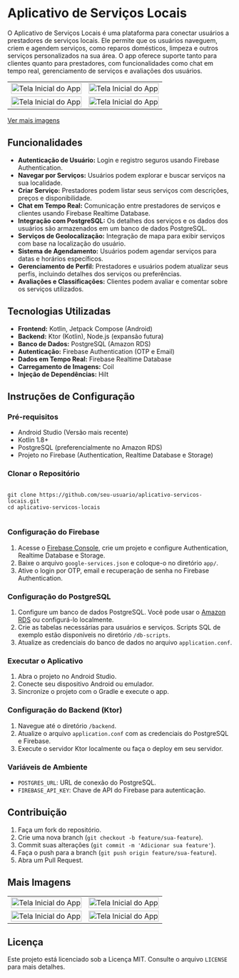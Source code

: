 <h1>Aplicativo de Serviços Locais</h1>

<p>O Aplicativo de Serviços Locais é uma plataforma para conectar usuários a prestadores de serviços locais. Ele permite que os usuários naveguem, criem e agendem serviços, como reparos domésticos, limpeza e outros serviços personalizados na sua área. O app oferece suporte tanto para clientes quanto para prestadores, com funcionalidades como chat em tempo real, gerenciamento de serviços e avaliações dos usuários.</p>

<table>
    <tr>
        <td><img src="https://raw.githubusercontent.com/lucasalves77/APP-NOTES/refs/heads/main/Screenshot_2024-09-23-16-33-11-615_com.lucas.damper.jpg" alt="Tela Inicial do App" style="width: 100%; height: auto;"></td>
        <td><img src="https://raw.githubusercontent.com/lucasalves77/APP-NOTES/refs/heads/main/Screenshot_2024-09-23-16-33-11-615_com.lucas.damper.jpg" alt="Tela Inicial do App" style="width: 100%; height: auto;"></td>
    </tr>
    <tr>
        <td><img src="https://raw.githubusercontent.com/lucasalves77/APP-NOTES/refs/heads/main/Screenshot_2024-09-23-16-33-11-615_com.lucas.damper.jpg" alt="Tela Inicial do App" style="width: 100%; height: auto;"></td>
        <td><img src="https://raw.githubusercontent.com/lucasalves77/APP-NOTES/refs/heads/main/Screenshot_2024-09-23-16-33-11-615_com.lucas.damper.jpg" alt="Tela Inicial do App" style="width: 100%; height: auto;"></td>
    </tr>
</table>

<p><a href="#mais-imagens">Ver mais imagens</a></p>

<h2>Funcionalidades</h2>
<ul>
    <li><strong>Autenticação de Usuário:</strong> Login e registro seguros usando Firebase Authentication.</li>
    <li><strong>Navegar por Serviços:</strong> Usuários podem explorar e buscar serviços na sua localidade.</li>
    <li><strong>Criar Serviço:</strong> Prestadores podem listar seus serviços com descrições, preços e disponibilidade.</li>
    <li><strong>Chat em Tempo Real:</strong> Comunicação entre prestadores de serviços e clientes usando Firebase Realtime Database.</li>
    <li><strong>Integração com PostgreSQL:</strong> Os detalhes dos serviços e os dados dos usuários são armazenados em um banco de dados PostgreSQL.</li>
    <li><strong>Serviços de Geolocalização:</strong> Integração de mapa para exibir serviços com base na localização do usuário.</li>
    <li><strong>Sistema de Agendamento:</strong> Usuários podem agendar serviços para datas e horários específicos.</li>
    <li><strong>Gerenciamento de Perfil:</strong> Prestadores e usuários podem atualizar seus perfis, incluindo detalhes dos serviços ou preferências.</li>
    <li><strong>Avaliações e Classificações:</strong> Clientes podem avaliar e comentar sobre os serviços utilizados.</li>
</ul>

<h2>Tecnologias Utilizadas</h2>
<ul>
    <li><strong>Frontend:</strong> Kotlin, Jetpack Compose (Android)</li>
    <li><strong>Backend:</strong> Ktor (Kotlin), Node.js (expansão futura)</li>
    <li><strong>Banco de Dados:</strong> PostgreSQL (Amazon RDS)</li>
    <li><strong>Autenticação:</strong> Firebase Authentication (OTP e Email)</li>
    <li><strong>Dados em Tempo Real:</strong> Firebase Realtime Database</li>
    <li><strong>Carregamento de Imagens:</strong> Coil</li>
    <li><strong>Injeção de Dependências:</strong> Hilt</li>
</ul>

<h2>Instruções de Configuração</h2>

<h3>Pré-requisitos</h3>
<ul>
    <li>Android Studio (Versão mais recente)</li>
    <li>Kotlin 1.8+</li>
    <li>PostgreSQL (preferencialmente no Amazon RDS)</li>
    <li>Projeto no Firebase (Authentication, Realtime Database e Storage)</li>
</ul>

<h3>Clonar o Repositório</h3>
<pre>
<code>
git clone https://github.com/seu-usuario/aplicativo-servicos-locais.git
cd aplicativo-servicos-locais
</code>
</pre>

<h3>Configuração do Firebase</h3>
<ol>
    <li>Acesse o <a href="https://console.firebase.google.com/">Firebase Console</a>, crie um projeto e configure Authentication, Realtime Database e Storage.</li>
    <li>Baixe o arquivo <code>google-services.json</code> e coloque-o no diretório <code>app/</code>.</li>
    <li>Ative o login por OTP, email e recuperação de senha no Firebase Authentication.</li>
</ol>

<h3>Configuração do PostgreSQL</h3>
<ol>
    <li>Configure um banco de dados PostgreSQL. Você pode usar o <a href="https://aws.amazon.com/rds/">Amazon RDS</a> ou configurá-lo localmente.</li>
    <li>Crie as tabelas necessárias para usuários e serviços. Scripts SQL de exemplo estão disponíveis no diretório <code>/db-scripts</code>.</li>
    <li>Atualize as credenciais do banco de dados no arquivo <code>application.conf</code>.</li>
</ol>

<h3>Executar o Aplicativo</h3>
<ol>
    <li>Abra o projeto no Android Studio.</li>
    <li>Conecte seu dispositivo Android ou emulador.</li>
    <li>Sincronize o projeto com o Gradle e execute o app.</li>
</ol>

<h3>Configuração do Backend (Ktor)</h3>
<ol>
    <li>Navegue até o diretório <code>/backend</code>.</li>
    <li>Atualize o arquivo <code>application.conf</code> com as credenciais do PostgreSQL e Firebase.</li>
    <li>Execute o servidor Ktor localmente ou faça o deploy em seu servidor.</li>
</ol>

<h3>Variáveis de Ambiente</h3>
<ul>
    <li><code>POSTGRES_URL</code>: URL de conexão do PostgreSQL.</li>
    <li><code>FIREBASE_API_KEY</code>: Chave de API do Firebase para autenticação.</li>
</ul>

<h2>Contribuição</h2>
<ol>
    <li>Faça um fork do repositório.</li>
    <li>Crie uma nova branch (<code>git checkout -b feature/sua-feature</code>).</li>
    <li>Commit suas alterações (<code>git commit -m 'Adicionar sua feature'</code>).</li>
    <li>Faça o push para a branch (<code>git push origin feature/sua-feature</code>).</li>
    <li>Abra um Pull Request.</li>
</ol>

<h2 id="mais-imagens">Mais Imagens</h2>

<table>
    <tr>
        <td><img src="https://raw.githubusercontent.com/lucasalves77/APP-NOTES/refs/heads/main/Screenshot_2024-09-23-16-33-11-615_com.lucas.damper.jpg" alt="Tela Inicial do App" style="width: 100%; height: auto;"></td>
        <td><img src="https://raw.githubusercontent.com/lucasalves77/APP-NOTES/refs/heads/main/Screenshot_2024-09-23-16-33-11-615_com.lucas.damper.jpg" alt="Tela Inicial do App" style="width: 100%; height: auto;"></td>
    </tr>
    <tr>
        <td><img src="https://raw.githubusercontent.com/lucasalves77/APP-NOTES/refs/heads/main/Screenshot_2024-09-23-16-33-11-615_com.lucas.damper.jpg" alt="Tela Inicial do App" style="width: 100%; height: auto;"></td>
        <td><img src="https://raw.githubusercontent.com/lucasalves77/APP-NOTES/refs/heads/main/Screenshot_2024-09-23-16-33-11-615_com.lucas.damper.jpg" alt="Tela Inicial do App" style="width: 100%; height: auto;"></td>
    </tr>
</table>

<h2>Licença</h2>
<p>Este projeto está licenciado sob a Licença MIT. Consulte o arquivo <code>LICENSE</code> para mais detalhes.</p>
